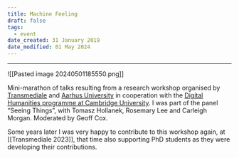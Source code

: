 ```yaml
---
title: Machine Feeling
draft: false
tags:
  - event
date_created: 31 January 2019
date_modified: 01 May 2024
---
```

---

![[Pasted image 20240501185550.png]]

Mini-marathon of talks resulting from a research workshop organised by [Transmediale](https://transmediale.de/en) and [Aarhus University](https://international.au.dk/) in cooperation with the [Digital Humanities programme at Cambridge University](https://www.cdh.cam.ac.uk/). I was part of the panel “Seeing Things”, with Tomasz Hollanek, Rosemary Lee and Carleigh Morgan. Moderated by Geoff Cox.

Some years later I was very happy to contribute to this workshop again, at [[Transmediale 2023]], that time also supporting PhD students as they were developing their contributions. 